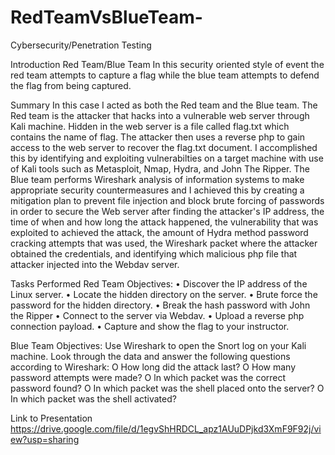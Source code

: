 # RedTeamVsBlueTeam-
Cybersecurity/Penetration Testing

Introduction
Red Team/Blue Team
In this security oriented style of event the red team attempts to capture a flag while the blue team attempts to defend the flag from being captured.
    
Summary
In this case I acted as both the Red team and the Blue team. The Red team is the attacker that hacks into a vulnerable web server through Kali machine. Hidden in the web server is a file called flag.txt which contains the name of flag. The attacker then uses a reverse php to gain access to the web server to recover the flag.txt document. I accomplished this by identifying and exploiting vulnerabilties on a target machine with use of Kali tools such as Metasploit, Nmap, Hydra, and John The Ripper. The Blue team performs Wireshark analysis of information systems to make appropriate security countermeasures and I achieved this by creating a mitigation plan to prevent file injection and block brute forcing of passwords in order to secure the Web server after finding the attacker's IP address, the time of when and how long the attack happened, the vulnerability that was exploited to achieved the attack, the amount of Hydra method password cracking attempts that was used, the Wireshark packet where the attacker obtained the credentials, and identifying which malicious php file that attacker injected into the Webdav server.

Tasks Performed
Red Team Objectives:
•	Discover the lP address of the Linux server.
•	Locate the hidden directory on the server.
•	Brute force the password for the hidden directory.
•	Break the hash password with John the Ripper
•	Connect to the server via Webdav.
•	Upload a reverse php connection payload.
•	Capture and show the flag to your instructor.

Blue Team Objectives:
Use Wireshark to open the Snort log on your Kali machine.
Look through the data and answer the following questions according to Wireshark:
O How long did the attack last?
O How many password attempts were made?
O ln which packet was the correct password found?
O In which packet was the shell placed onto the server?
O In which packet was the shell activated?

Link to Presentation
https://drive.google.com/file/d/1egvShHRDCL_apz1AUuDPjkd3XmF9F92j/view?usp=sharing 

